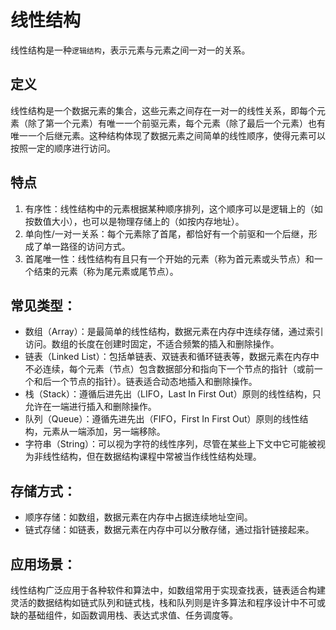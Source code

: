 # 线性结构
线性结构是一种`逻辑结构`，表示元素与元素之间一对一的关系。

## 定义
线性结构是一个数据元素的集合，这些元素之间存在一对一的线性关系，即每个元素（除了第一个元素）有唯一一个前驱元素，每个元素（除了最后一个元素）也有唯一一个后继元素。这种结构体现了数据元素之间简单的线性顺序，使得元素可以按照一定的顺序进行访问。

## 特点
1. 有序性：线性结构中的元素根据某种顺序排列，这个顺序可以是逻辑上的（如按数值大小），也可以是物理存储上的（如按内存地址）。
2. 单向性/一对一关系：每个元素除了首尾，都恰好有一个前驱和一个后继，形成了单一路径的访问方式。
3. 首尾唯一性：线性结构有且只有一个开始的元素（称为首元素或头节点）和一个结束的元素（称为尾元素或尾节点）。

## 常见类型：
- 数组（Array）：是最简单的线性结构，数据元素在内存中连续存储，通过索引访问。数组的长度在创建时固定，不适合频繁的插入和删除操作。
- 链表（Linked List）：包括单链表、双链表和循环链表等，数据元素在内存中不必连续，每个元素（节点）包含数据部分和指向下一个节点的指针（或前一个和后一个节点的指针）。链表适合动态地插入和删除操作。
- 栈（Stack）：遵循后进先出（LIFO，Last In First Out）原则的线性结构，只允许在一端进行插入和删除操作。
- 队列（Queue）：遵循先进先出（FIFO，First In First Out）原则的线性结构，元素从一端添加，另一端移除。
- 字符串（String）：可以视为字符的线性序列，尽管在某些上下文中它可能被视为非线性结构，但在数据结构课程中常被当作线性结构处理。

## 存储方式：
- 顺序存储：如数组，数据元素在内存中占据连续地址空间。
- 链式存储：如链表，数据元素在内存中可以分散存储，通过指针链接起来。

## 应用场景：
线性结构广泛应用于各种软件和算法中，如数组常用于实现查找表，链表适合构建灵活的数据结构如链式队列和链式栈，栈和队列则是许多算法和程序设计中不可或缺的基础组件，如函数调用栈、表达式求值、任务调度等。
